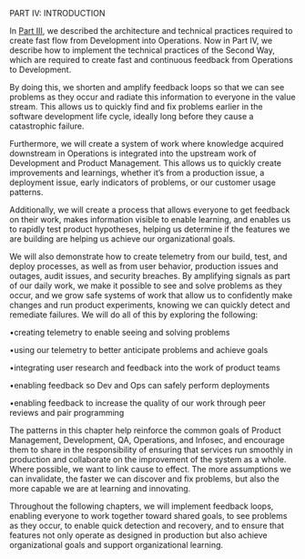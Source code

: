 PART IV: INTRODUCTION

In [Part III](https://learning.oreilly.com/library/view/the-devops-handbook/9781098182281/25-part-3.xhtml), we described the architecture and technical practices required to create fast flow from Development into Operations. Now in Part IV, we describe how to implement the technical practices of the Second Way, which are required to create fast and continuous feedback from Operations to Development.

By doing this, we shorten and amplify feedback loops so that we can see problems as they occur and radiate this information to everyone in the value stream. This allows us to quickly find and fix problems earlier in the software development life cycle, ideally long before they cause a catastrophic failure.

Furthermore, we will create a system of work where knowledge acquired downstream in Operations is integrated into the upstream work of Development and Product Management. This allows us to quickly create improvements and learnings, whether it’s from a production issue, a deployment issue, early indicators of problems, or our customer usage patterns.

Additionally, we will create a process that allows everyone to get feedback on their work, makes information visible to enable learning, and enables us to rapidly test product hypotheses, helping us determine if the features we are building are helping us achieve our organizational goals.

We will also demonstrate how to create telemetry from our build, test, and deploy processes, as well as from user behavior, production issues and outages, audit issues, and security breaches. By amplifying signals as part of our daily work, we make it possible to see and solve problems as they occur, and we grow safe systems of work that allow us to confidently make changes and run product experiments, knowing we can quickly detect and remediate failures. We will do all of this by exploring the following:

•creating telemetry to enable seeing and solving problems

•using our telemetry to better anticipate problems and achieve goals

•integrating user research and feedback into the work of product teams

•enabling feedback so Dev and Ops can safely perform deployments

•enabling feedback to increase the quality of our work through peer reviews and pair programming

The patterns in this chapter help reinforce the common goals of Product Management, Development, QA, Operations, and Infosec, and encourage them to share in the responsibility of ensuring that services run smoothly in production and collaborate on the improvement of the system as a whole. Where possible, we want to link cause to effect. The more assumptions we can invalidate, the faster we can discover and fix problems, but also the more capable we are at learning and innovating.

Throughout the following chapters, we will implement feedback loops, enabling everyone to work together toward shared goals, to see problems as they occur, to enable quick detection and recovery, and to ensure that features not only operate as designed in production but also achieve organizational goals and support organizational learning.
